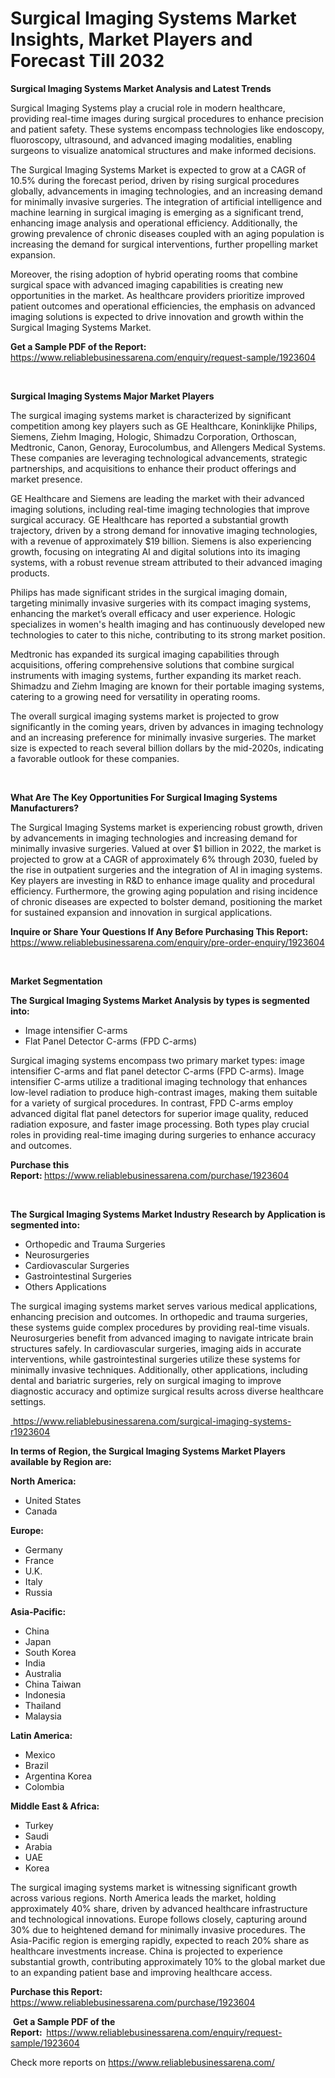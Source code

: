 <p><h1>Surgical Imaging Systems Market Insights, Market Players and Forecast Till 2032</h1></p><p><strong>Surgical Imaging Systems Market Analysis and Latest Trends</strong></p>
<p><p>Surgical Imaging Systems play a crucial role in modern healthcare, providing real-time images during surgical procedures to enhance precision and patient safety. These systems encompass technologies like endoscopy, fluoroscopy, ultrasound, and advanced imaging modalities, enabling surgeons to visualize anatomical structures and make informed decisions. </p><p>The Surgical Imaging Systems Market is expected to grow at a CAGR of 10.5% during the forecast period, driven by rising surgical procedures globally, advancements in imaging technologies, and an increasing demand for minimally invasive surgeries. The integration of artificial intelligence and machine learning in surgical imaging is emerging as a significant trend, enhancing image analysis and operational efficiency. Additionally, the growing prevalence of chronic diseases coupled with an aging population is increasing the demand for surgical interventions, further propelling market expansion. </p><p>Moreover, the rising adoption of hybrid operating rooms that combine surgical space with advanced imaging capabilities is creating new opportunities in the market. As healthcare providers prioritize improved patient outcomes and operational efficiencies, the emphasis on advanced imaging solutions is expected to drive innovation and growth within the Surgical Imaging Systems Market.</p></p>
<p><strong>Get a Sample PDF of the Report:&nbsp;</strong> <a href="https://www.reliablebusinessarena.com/enquiry/request-sample/1923604?utm_campaign=3578&utm_medium=2&utm_source=Github&utm_content=ia&utm_term=28032025&utm_id=surgical-imaging-systems">https://www.reliablebusinessarena.com/enquiry/request-sample/1923604</a></p>
<p>&nbsp;</p>
<p><strong>Surgical Imaging Systems Major Market Players</strong></p>
<p><p>The surgical imaging systems market is characterized by significant competition among key players such as GE Healthcare, Koninklijke Philips, Siemens, Ziehm Imaging, Hologic, Shimadzu Corporation, Orthoscan, Medtronic, Canon, Genoray, Eurocolumbus, and Allengers Medical Systems. These companies are leveraging technological advancements, strategic partnerships, and acquisitions to enhance their product offerings and market presence.</p><p>GE Healthcare and Siemens are leading the market with their advanced imaging solutions, including real-time imaging technologies that improve surgical accuracy. GE Healthcare has reported a substantial growth trajectory, driven by a strong demand for innovative imaging technologies, with a revenue of approximately $19 billion. Siemens is also experiencing growth, focusing on integrating AI and digital solutions into its imaging systems, with a robust revenue stream attributed to their advanced imaging products.</p><p>Philips has made significant strides in the surgical imaging domain, targeting minimally invasive surgeries with its compact imaging systems, enhancing the market’s overall efficacy and user experience. Hologic specializes in women's health imaging and has continuously developed new technologies to cater to this niche, contributing to its strong market position.</p><p>Medtronic has expanded its surgical imaging capabilities through acquisitions, offering comprehensive solutions that combine surgical instruments with imaging systems, further expanding its market reach. Shimadzu and Ziehm Imaging are known for their portable imaging systems, catering to a growing need for versatility in operating rooms.</p><p>The overall surgical imaging systems market is projected to grow significantly in the coming years, driven by advances in imaging technology and an increasing preference for minimally invasive surgeries. The market size is expected to reach several billion dollars by the mid-2020s, indicating a favorable outlook for these companies.</p></p>
<p>&nbsp;</p>
<p><strong>What Are The Key Opportunities For Surgical Imaging Systems Manufacturers?</strong></p>
<p><p>The Surgical Imaging Systems market is experiencing robust growth, driven by advancements in imaging technologies and increasing demand for minimally invasive surgeries. Valued at over $1 billion in 2022, the market is projected to grow at a CAGR of approximately 6% through 2030, fueled by the rise in outpatient surgeries and the integration of AI in imaging systems. Key players are investing in R&D to enhance image quality and procedural efficiency. Furthermore, the growing aging population and rising incidence of chronic diseases are expected to bolster demand, positioning the market for sustained expansion and innovation in surgical applications.</p></p>
<p><strong>Inquire or Share Your Questions If Any Before Purchasing This Report:</strong> <a href="https://www.reliablebusinessarena.com/enquiry/pre-order-enquiry/1923604?utm_campaign=3578&utm_medium=2&utm_source=Github&utm_content=ia&utm_term=28032025&utm_id=surgical-imaging-systems">https://www.reliablebusinessarena.com/enquiry/pre-order-enquiry/1923604</a></p>
<p>&nbsp;</p>
<p><strong>Market Segmentation</strong></p>
<p><strong>The Surgical Imaging Systems Market Analysis by types is segmented into:</strong></p>
<p><ul><li>Image intensifier C-arms</li><li>Flat Panel Detector C-arms (FPD C-arms)</li></ul></p>
<p><p>Surgical imaging systems encompass two primary market types: image intensifier C-arms and flat panel detector C-arms (FPD C-arms). Image intensifier C-arms utilize a traditional imaging technology that enhances low-level radiation to produce high-contrast images, making them suitable for a variety of surgical procedures. In contrast, FPD C-arms employ advanced digital flat panel detectors for superior image quality, reduced radiation exposure, and faster image processing. Both types play crucial roles in providing real-time imaging during surgeries to enhance accuracy and outcomes.</p></p>
<p><strong>Purchase this Report:&nbsp;</strong><a href="https://www.reliablebusinessarena.com/purchase/1923604?utm_campaign=3578&utm_medium=2&utm_source=Github&utm_content=ia&utm_term=28032025&utm_id=surgical-imaging-systems">https://www.reliablebusinessarena.com/purchase/1923604</a></p>
<p>&nbsp;</p>
<p><strong>The Surgical Imaging Systems Market Industry Research by Application is segmented into:</strong></p>
<p><ul><li>Orthopedic and Trauma Surgeries</li><li>Neurosurgeries</li><li>Cardiovascular Surgeries</li><li>Gastrointestinal Surgeries</li><li>Others Applications</li></ul></p>
<p><p>The surgical imaging systems market serves various medical applications, enhancing precision and outcomes. In orthopedic and trauma surgeries, these systems guide complex procedures by providing real-time visuals. Neurosurgeries benefit from advanced imaging to navigate intricate brain structures safely. In cardiovascular surgeries, imaging aids in accurate interventions, while gastrointestinal surgeries utilize these systems for minimally invasive techniques. Additionally, other applications, including dental and bariatric surgeries, rely on surgical imaging to improve diagnostic accuracy and optimize surgical results across diverse healthcare settings.</p></p>
<p><a href="https://www.reliablebusinessarena.com/surgical-imaging-systems-r1923604?utm_campaign=3578&utm_medium=2&utm_source=Github&utm_content=ia&utm_term=28032025&utm_id=surgical-imaging-systems">&nbsp;https://www.reliablebusinessarena.com/surgical-imaging-systems-r1923604</a></p>
<p><strong>In terms of Region, the Surgical Imaging Systems Market Players available by Region are:</strong></p>
<p>
    <p> <strong> North America: </strong>
        <ul>
            <li>United States</li>
            <li>Canada</li>
        </ul>
        </p> 
    <p> <strong> Europe: </strong>
        <ul>
            <li>Germany</li>
            <li>France</li>
            <li>U.K.</li>
            <li>Italy</li>
            <li>Russia</li>
        </ul>
        </p> 
    <p> <strong> Asia-Pacific: </strong>
        <ul>
            <li>China</li>
            <li>Japan</li>
            <li>South Korea</li>
            <li>India</li>
            <li>Australia</li>
            <li>China Taiwan</li>
            <li>Indonesia</li>
            <li>Thailand</li>
            <li>Malaysia</li>
        </ul>
        </p> 
    <p> <strong> Latin America: </strong>
        <ul>
            <li>Mexico</li>
            <li>Brazil</li>
            <li>Argentina Korea</li>
            <li>Colombia</li>
        </ul>
        </p> 
    <p> <strong> Middle East & Africa: </strong>
        <ul>
            <li>Turkey</li>
            <li>Saudi</li>
            <li>Arabia</li>
            <li>UAE</li>
            <li>Korea</li>
        </ul>
    </p>
    </p>
<p><p>The surgical imaging systems market is witnessing significant growth across various regions. North America leads the market, holding approximately 40% share, driven by advanced healthcare infrastructure and technological innovations. Europe follows closely, capturing around 30% due to heightened demand for minimally invasive procedures. The Asia-Pacific region is emerging rapidly, expected to reach 20% share as healthcare investments increase. China is projected to experience substantial growth, contributing approximately 10% to the global market due to an expanding patient base and improving healthcare access.</p></p>
<p><strong>Purchase this Report: </strong><a href="https://www.reliablebusinessarena.com/purchase/1923604?utm_campaign=3578&utm_medium=2&utm_source=Github&utm_content=ia&utm_term=28032025&utm_id=surgical-imaging-systems">https://www.reliablebusinessarena.com/purchase/1923604</a></p>
<p>&nbsp;<strong>Get a Sample PDF of the Report:&nbsp;&nbsp;</strong><a href="https://www.reliablebusinessarena.com/enquiry/request-sample/1923604?utm_campaign=3578&utm_medium=2&utm_source=Github&utm_content=ia&utm_term=28032025&utm_id=surgical-imaging-systems">https://www.reliablebusinessarena.com/enquiry/request-sample/1923604</a></p>
<p><strong></strong></p>
<p>Check more reports on <a href="https://www.reliablebusinessarena.com/?utm_campaign=3578&utm_medium=2&utm_source=Github&utm_content=ia&utm_term=28032025&utm_id=surgical-imaging-systems">https://www.reliablebusinessarena.com/</a></p>